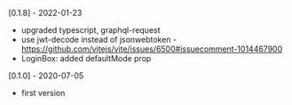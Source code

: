 [0.1.8] - 2022-01-23
- upgraded typescript, graphql-request
- use jwt-decode instead of jsonwebtoken - https://github.com/vitejs/vite/issues/6500#issuecomment-1014467900
- LoginBox: added defaultMode prop

[0.1.0] - 2020-07-05
- first version